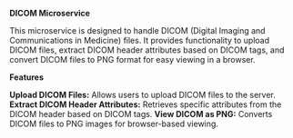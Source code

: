 **DICOM Microservice**

This microservice is designed to handle DICOM (Digital Imaging and Communications in Medicine) files. It provides functionality to upload DICOM files, extract DICOM header attributes based on DICOM tags, and convert DICOM files to PNG format for easy viewing in a browser.

**Features**

**Upload DICOM Files:** Allows users to upload DICOM files to the server.
**Extract DICOM Header Attributes:** Retrieves specific attributes from the DICOM header based on DICOM tags.
**View DICOM as PNG:** Converts DICOM files to PNG images for browser-based viewing.